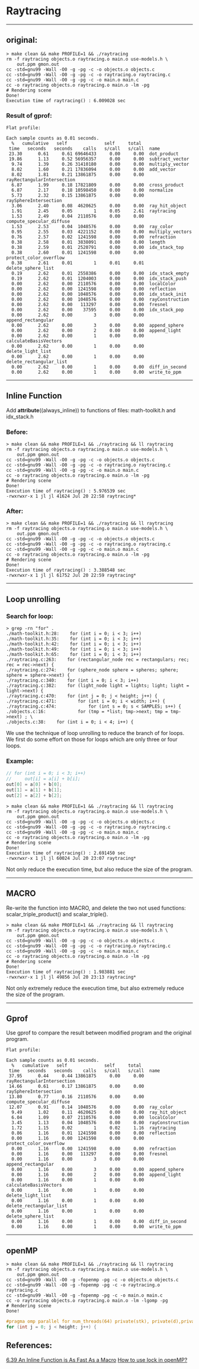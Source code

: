 # Raytracing

---

## original:

	> make clean && make PROFILE=1 && ./raytracing
	rm -f raytracing objects.o raytracing.o main.o use-models.h \
		out.ppm gmon.out
	cc -std=gnu99 -Wall -O0 -g -pg -c -o objects.o objects.c
	cc -std=gnu99 -Wall -O0 -g -pg -c -o raytracing.o raytracing.c
	cc -std=gnu99 -Wall -O0 -g -pg -c -o main.o main.c
	cc -o raytracing objects.o raytracing.o main.o -lm -pg
	# Rendering scene
	Done!
	Execution time of raytracing() : 6.009028 sec


### Result of gprof:
	Flat profile:

	Each sample counts as 0.01 seconds.
	  %   cumulative   self              self     total
	 time   seconds   seconds    calls   s/call   s/call  name
	 23.30      0.61     0.61 69646433     0.00     0.00  dot_product
	 19.86      1.13     0.52 56956357     0.00     0.00  subtract_vector
	  9.74      1.39     0.26 31410180     0.00     0.00  multiply_vector
	  8.02      1.60     0.21 17836094     0.00     0.00  add_vector
	  8.02      1.81     0.21 13861875     0.00     0.00  rayRectangularIntersection
	  6.87      1.99     0.18 17821809     0.00     0.00  cross_product
	  6.87      2.17     0.18 10598450     0.00     0.00  normalize
	  5.73      2.32     0.15 13861875     0.00     0.00  raySphereIntersection
	  3.06      2.40     0.08  4620625     0.00     0.00  ray_hit_object
	  1.91      2.45     0.05        1     0.05     2.61  raytracing
	  1.53      2.49     0.04  2110576     0.00     0.00  compute_specular_diffuse
	  1.53      2.53     0.04  1048576     0.00     0.00  ray_color
	  0.95      2.55     0.03  4221152     0.00     0.00  multiply_vectors
	  0.76      2.57     0.02  1241598     0.00     0.00  refraction
	  0.38      2.58     0.01  3838091     0.00     0.00  length
	  0.38      2.59     0.01  2520791     0.00     0.00  idx_stack_top
	  0.38      2.60     0.01  1241598     0.00     0.00  protect_color_overflow
	  0.38      2.61     0.01        1     0.01     0.01  delete_sphere_list
	  0.19      2.62     0.01  2558386     0.00     0.00  idx_stack_empty
	  0.19      2.62     0.01  1204003     0.00     0.00  idx_stack_push
	  0.00      2.62     0.00  2110576     0.00     0.00  localColor
	  0.00      2.62     0.00  1241598     0.00     0.00  reflection
	  0.00      2.62     0.00  1048576     0.00     0.00  idx_stack_init
	  0.00      2.62     0.00  1048576     0.00     0.00  rayConstruction
	  0.00      2.62     0.00   113297     0.00     0.00  fresnel
	  0.00      2.62     0.00    37595     0.00     0.00  idx_stack_pop
	  0.00      2.62     0.00        3     0.00     0.00  append_rectangular
	  0.00      2.62     0.00        3     0.00     0.00  append_sphere
	  0.00      2.62     0.00        2     0.00     0.00  append_light
	  0.00      2.62     0.00        1     0.00     0.00  calculateBasisVectors
	  0.00      2.62     0.00        1     0.00     0.00  delete_light_list
	  0.00      2.62     0.00        1     0.00     0.00  delete_rectangular_list
	  0.00      2.62     0.00        1     0.00     0.00  diff_in_second
	  0.00      2.62     0.00        1     0.00     0.00  write_to_ppm


---
## Inline Function

Add __attribute__((always_inline)) to functions of files: math-toolkit.h and idx_stack.h

### Before:
	> make clean && make PROFILE=1 && ./raytracing && ll raytracing
	rm -f raytracing objects.o raytracing.o main.o use-models.h \
		out.ppm gmon.out
	cc -std=gnu99 -Wall -O0 -g -pg -c -o objects.o objects.c
	cc -std=gnu99 -Wall -O0 -g -pg -c -o raytracing.o raytracing.c
	cc -std=gnu99 -Wall -O0 -g -pg -c -o main.o main.c
	cc -o raytracing objects.o raytracing.o main.o -lm -pg
	# Rendering scene
	Done!
	Execution time of raytracing() : 5.976539 sec
	-rwxrwxr-x 1 jl jl 41624 Jul 20 22:58 raytracing*



### After:
	> make clean && make PROFILE=1 && ./raytracing && ll raytracing
	rm -f raytracing objects.o raytracing.o main.o use-models.h \
		out.ppm gmon.out
	cc -std=gnu99 -Wall -O0 -g -pg -c -o objects.o objects.c
	cc -std=gnu99 -Wall -O0 -g -pg -c -o raytracing.o raytracing.c
	cc -std=gnu99 -Wall -O0 -g -pg -c -o main.o main.c
	cc -o raytracing objects.o raytracing.o main.o -lm -pg
	# Rendering scene
	Done!
	Execution time of raytracing() : 3.388548 sec
	-rwxrwxr-x 1 jl jl 61752 Jul 20 22:59 raytracing*


---

## Loop unrolling

### Search for loop:
	> grep -rn "for" .
	./math-toolkit.h:28:    for (int i = 0; i < 3; i++)
	./math-toolkit.h:35:    for (int i = 0; i < 3; i++)
	./math-toolkit.h:42:    for (int i = 0; i < 3; i++)
	./math-toolkit.h:49:    for (int i = 0; i < 3; i++)
	./math-toolkit.h:65:    for (int i = 0; i < 3; i++)
	./raytracing.c:263:    for (rectangular_node rec = rectangulars; rec; rec = rec->next) {
	./raytracing.c:274:    for (sphere_node sphere = spheres; sphere; sphere = sphere->next) {
	./raytracing.c:340:    for (int i = 0; i < 3; i++)
	./raytracing.c:382:    for (light_node light = lights; light; light = light->next) {
	./raytracing.c:470:    for (int j = 0; j < height; j++) {
	./raytracing.c:471:        for (int i = 0; i < width; i++) {
	./raytracing.c:474:            for (int s = 0; s < SAMPLES; s++) {
	./objects.c:16:            for (tmp = *list; tmp->next; tmp = tmp->next) ; \
	./objects.c:38:    for (int i = 0; i < 4; i++) {


We use the technique of loop unrolling to reduce the branch of for loops.
We first do some effort on those for loops which are only three or four loops.

### Example:

```c
// for (int i = 0; i < 3; i++)
//     out[i] = a[i] + b[i];
out[0] = a[0] + b[0];
out[1] = a[1] + b[1];
out[2] = a[2] + b[2];
```

	> make clean && make PROFILE=1 && ./raytracing && ll raytracing
	rm -f raytracing objects.o raytracing.o main.o use-models.h \
		out.ppm gmon.out
	cc -std=gnu99 -Wall -O0 -g -pg -c -o objects.o objects.c
	cc -std=gnu99 -Wall -O0 -g -pg -c -o raytracing.o raytracing.c
	cc -std=gnu99 -Wall -O0 -g -pg -c -o main.o main.c
	cc -o raytracing objects.o raytracing.o main.o -lm -pg
	# Rendering scene
	Done!
	Execution time of raytracing() : 2.691450 sec
	-rwxrwxr-x 1 jl jl 60024 Jul 20 23:07 raytracing*

Not only reduce the execution time, but also reduce the size of the program.


---

## MACRO

Re-write the function into MACRO,
and delete the two not used functions: scalar_triple_product() and scalar_triple().

	> make clean && make PROFILE=1 && ./raytracing && ll raytracing
	rm -f raytracing objects.o raytracing.o main.o use-models.h \
		out.ppm gmon.out
	cc -std=gnu99 -Wall -O0 -g -pg -c -o objects.o objects.c
	cc -std=gnu99 -Wall -O0 -g -pg -c -o raytracing.o raytracing.c
	cc -std=gnu99 -Wall -O0 -g -pg -c -o main.o main.c
	cc -o raytracing objects.o raytracing.o main.o -lm -pg
	# Rendering scene
	Done!
	Execution time of raytracing() : 1.983881 sec
	-rwxrwxr-x 1 jl jl 49856 Jul 20 23:13 raytracing*


Not only extremely reduce the execution time, but also extremely reduce the size of the program.

---

## Gprof

Use gprof to compare the result between modified program and the original program.


	Flat profile:

	Each sample counts as 0.01 seconds.
	  %   cumulative   self              self     total
	 time   seconds   seconds    calls   s/call   s/call  name
	 37.95      0.44     0.44 13861875     0.00     0.00  rayRectangularIntersection
	 14.66      0.61     0.17 13861875     0.00     0.00  raySphereIntersection
	 13.80      0.77     0.16  2110576     0.00     0.00  compute_specular_diffuse
	 12.07      0.91     0.14  1048576     0.00     0.00  ray_color
	  9.49      1.02     0.11  4620625     0.00     0.00  ray_hit_object
	  6.04      1.09     0.07  2110576     0.00     0.00  localColor
	  3.45      1.13     0.04  1048576     0.00     0.00  rayConstruction
	  1.72      1.15     0.02        1     0.02     1.16  raytracing
	  0.86      1.16     0.01  1241598     0.00     0.00  reflection
	  0.00      1.16     0.00  1241598     0.00     0.00  protect_color_overflow
	  0.00      1.16     0.00  1241598     0.00     0.00  refraction
	  0.00      1.16     0.00   113297     0.00     0.00  fresnel
	  0.00      1.16     0.00        3     0.00     0.00  append_rectangular
	  0.00      1.16     0.00        3     0.00     0.00  append_sphere
	  0.00      1.16     0.00        2     0.00     0.00  append_light
	  0.00      1.16     0.00        1     0.00     0.00  calculateBasisVectors
	  0.00      1.16     0.00        1     0.00     0.00  delete_light_list
	  0.00      1.16     0.00        1     0.00     0.00  delete_rectangular_list
	  0.00      1.16     0.00        1     0.00     0.00  delete_sphere_list
	  0.00      1.16     0.00        1     0.00     0.00  diff_in_second
	  0.00      1.16     0.00        1     0.00     0.00  write_to_ppm


---

## openMP

	> make clean && make PROFILE=1 && ./raytracing && ll raytracing
	rm -f raytracing objects.o raytracing.o main.o use-models.h \
		out.ppm gmon.out
	cc -std=gnu99 -Wall -O0 -g -fopenmp -pg -c -o objects.o objects.c
	cc -std=gnu99 -Wall -O0 -g -fopenmp -pg -c -o raytracing.o raytracing.c
	cc -std=gnu99 -Wall -O0 -g -fopenmp -pg -c -o main.o main.c
	cc -o raytracing objects.o raytracing.o main.o -lm -lgomp -pg
	# Rendering scene
	Done!

```c
#pragma omp parallel for num_threads(64) private(stk), private(d),private(object_color)
for (int j = 0; j < height; j++) {
```


## References:
[6.39 An Inline Function is As Fast As a Macro](https://gcc.gnu.org/onlinedocs/gcc-4.9.2/gcc/Inline.html)
[How to use lock in openMP?](https://stackoverflow.com/questions/2396430/how-to-use-lock-in-openmp)
